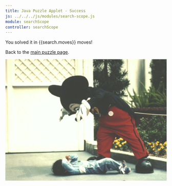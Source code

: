 ```yaml
---
title: Java Puzzle Applet - Success
js: ../../../js/modules/search-scope.js
module: searchScope
controller: searchScope
---
```


You solved it in {{search.moves}} moves!

Back to the [main puzzle page](../).

<div class="ta-c">

![Mickey Mouse](mickey.jpg)

</span>
